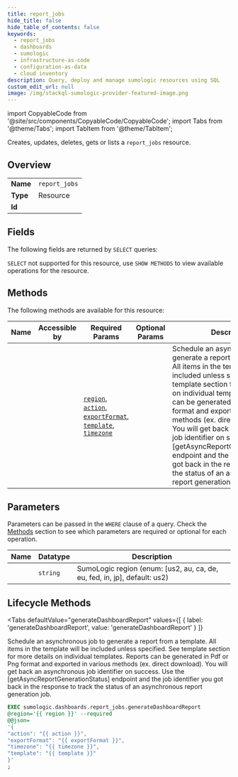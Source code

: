 ```yaml
--- 
title: report_jobs
hide_title: false
hide_table_of_contents: false
keywords:
  - report_jobs
  - dashboards
  - sumologic
  - infrastructure-as-code
  - configuration-as-data
  - cloud inventory
description: Query, deploy and manage sumologic resources using SQL
custom_edit_url: null
image: /img/stackql-sumologic-provider-featured-image.png
---
```


import CopyableCode from '@site/src/components/CopyableCode/CopyableCode';
import Tabs from '@theme/Tabs';
import TabItem from '@theme/TabItem';

Creates, updates, deletes, gets or lists a <code>report_jobs</code> resource.

## Overview
<table><tbody>
<tr><td><b>Name</b></td><td><code>report_jobs</code></td></tr>
<tr><td><b>Type</b></td><td>Resource</td></tr>
<tr><td><b>Id</b></td><td><CopyableCode code="sumologic.dashboards.report_jobs" /></td></tr>
</tbody></table>

## Fields

The following fields are returned by `SELECT` queries:

`SELECT` not supported for this resource, use `SHOW METHODS` to view available operations for the resource.


## Methods

The following methods are available for this resource:

<table>
<thead>
    <tr>
    <th>Name</th>
    <th>Accessible by</th>
    <th>Required Params</th>
    <th>Optional Params</th>
    <th>Description</th>
    </tr>
</thead>
<tbody>
<tr>
    <td><a href="#generateDashboardReport"><CopyableCode code="generateDashboardReport" /></a></td>
    <td><CopyableCode code="exec" /></td>
    <td><a href="#parameter-region"><code>region</code></a>, <a href="#parameter-action"><code>action</code></a>, <a href="#parameter-exportFormat"><code>exportFormat</code></a>, <a href="#parameter-template"><code>template</code></a>, <a href="#parameter-timezone"><code>timezone</code></a></td>
    <td></td>
    <td>Schedule an asynchronous job to generate a report from a template. All items in the template will be included unless specified. See template section for more details on individual templates. Reports can be generated in Pdf or Png format and exported in various methods (ex. direct download). You will get back an asynchronous job identifier on success. Use the [getAsyncReportGenerationStatus] endpoint and the job identifier you got back in the response to track the status of an asynchronous report generation job.<br /></td>
</tr>
</tbody>
</table>

## Parameters

Parameters can be passed in the `WHERE` clause of a query. Check the [Methods](#methods) section to see which parameters are required or optional for each operation.

<table>
<thead>
    <tr>
    <th>Name</th>
    <th>Datatype</th>
    <th>Description</th>
    </tr>
</thead>
<tbody>
<tr id="parameter-region">
    <td><CopyableCode code="region" /></td>
    <td><code>string</code></td>
    <td>SumoLogic region (enum: [us2, au, ca, de, eu, fed, in, jp], default: us2)</td>
</tr>
</tbody>
</table>

## Lifecycle Methods

<Tabs
    defaultValue="generateDashboardReport"
    values={[
        { label: 'generateDashboardReport', value: 'generateDashboardReport' }
    ]}
>
<TabItem value="generateDashboardReport">

Schedule an asynchronous job to generate a report from a template. All items in the template will be included unless specified. See template section for more details on individual templates. Reports can be generated in Pdf or Png format and exported in various methods (ex. direct download). You will get back an asynchronous job identifier on success. Use the [getAsyncReportGenerationStatus] endpoint and the job identifier you got back in the response to track the status of an asynchronous report generation job.<br />

```sql
EXEC sumologic.dashboards.report_jobs.generateDashboardReport 
@region='{{ region }}' --required 
@@json=
'{
"action": "{{ action }}", 
"exportFormat": "{{ exportFormat }}", 
"timezone": "{{ timezone }}", 
"template": "{{ template }}"
}'
;
```
</TabItem>
</Tabs>

